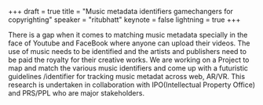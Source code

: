 +++
draft = true
title = "Music metadata identifiers gamechangers for copyrighting"
speaker = "ritubhatt"
keynote = false
lightning = true
+++

There is a gap when it comes to matching music metadata specially in the face of Youtube and FaceBook where anyone can upload their videos. The use of music needs to be identified and the artists and publishers need to be paid the royalty for their creative works. We are working on a Project to map and match the various music identifiers and come up with a futuristic guidelines /identifier for tracking music metadat across web, AR/VR. This research is undertaken in collaboration with IPO(Intellectual Property Office) and PRS/PPL who are major stakeholders.